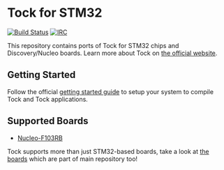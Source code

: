 # Tock for STM32

[![Build Status](https://travis-ci.org/tock/tock-stm32.svg?branch=master)](https://travis-ci.org/tock/tock-stm32)
[![IRC](https://img.shields.io/badge/irc-%23tock-lightgrey.svg)](https://kiwiirc.com/client/irc.freenode.net/tock)

This repository contains ports of Tock for STM32 chips and Discovery/Nucleo boards. Learn more about Tock on [the official website](https://www.tockos.org/).


## Getting Started

Follow the official [getting started guide](https://github.com/helena-project/tock/blob/master/doc/Getting_Started.md) to setup your system to compile Tock and Tock applications.


## Supported Boards

 * [Nucleo-F103RB](./boards/nucleo_f103)

Tock supports more than just STM32-based boards, take a look at [the boards](https://github.com/helena-project/tock/tree/master/boards) which are part of main repository too!
